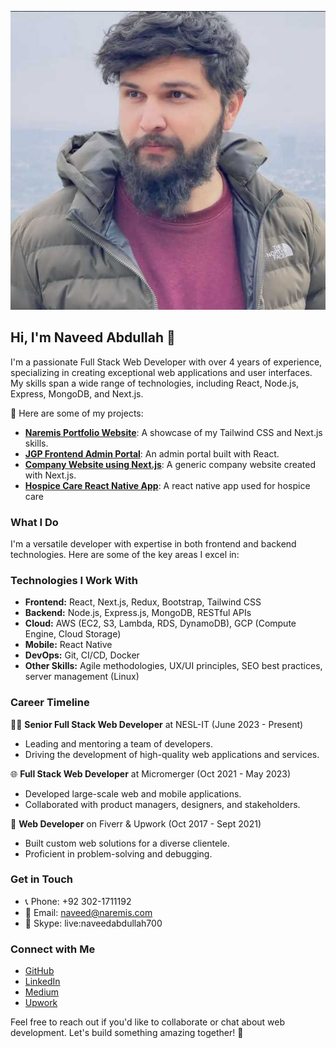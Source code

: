 <!-- Banner Image -->
<p align="center">
  <img src="photo.jpg" alt="Naveed Abdullah - Full Stack Web Developer">
</p>

<!-- Introduction -->
## Hi, I'm Naveed Abdullah 👋

I'm a passionate Full Stack Web Developer with over 4 years of experience, specializing in creating exceptional web applications and user interfaces. My skills span a wide range of technologies, including React, Node.js, Express, MongoDB, and Next.js.

🚀 Here are some of my projects:

- [**Naremis Portfolio Website**](https://github.com/naveed-niazi/naremis): A showcase of my Tailwind CSS and Next.js skills.
- [**JGP Frontend Admin Portal**](https://github.com/naveed-niazi/jgp-frontend-admin): An admin portal built with React.
- [**Company Website using Next.js**](https://github.com/naveed-niazi/company-website-next): A generic company website created with Next.js.
- [**Hospice Care React Native App**](https://github.com/naveed-niazi/hospice-care-mobile-app): A react native app used for hospice care
  
### What I Do

I'm a versatile developer with expertise in both frontend and backend technologies. Here are some of the key areas I excel in:

### Technologies I Work With

- **Frontend:** React, Next.js, Redux, Bootstrap, Tailwind CSS
- **Backend:** Node.js, Express.js, MongoDB, RESTful APIs
- **Cloud:** AWS (EC2, S3, Lambda, RDS, DynamoDB), GCP (Compute Engine, Cloud Storage)
- **Mobile:** React Native
- **DevOps:** Git, CI/CD, Docker
- **Other Skills:** Agile methodologies, UX/UI principles, SEO best practices, server management (Linux)

### Career Timeline

👨‍💼 **Senior Full Stack Web Developer** at NESL-IT (June 2023 - Present)
- Leading and mentoring a team of developers.
- Driving the development of high-quality web applications and services.

🌐 **Full Stack Web Developer** at Micromerger (Oct 2021 - May 2023)
- Developed large-scale web and mobile applications.
- Collaborated with product managers, designers, and stakeholders.

💼 **Web Developer** on Fiverr & Upwork (Oct 2017 - Sept 2021)
- Built custom web solutions for a diverse clientele.
- Proficient in problem-solving and debugging.

### Get in Touch

- 📞 Phone: +92 302-1711192
- 📧 Email: naveed@naremis.com
- 💬 Skype: live:naveedabdullah700

### Connect with Me

- [GitHub](https://github.com/naveed-niazi)
- [LinkedIn](https://www.linkedin.com/in/naveedniazi)
- [Medium](https://medium.com/@naveedniazi)
- [Upwork](https://www.upwork.com/freelancers/~01a5e6ab918567d37d)

Feel free to reach out if you'd like to collaborate or chat about web development. Let's build something amazing together! 🌟
